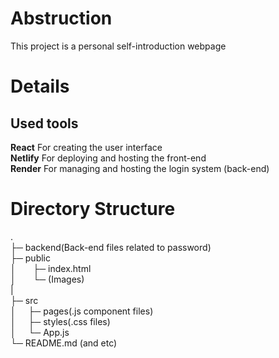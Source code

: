 # Abstruction

This project is a personal self-introduction webpage

# Details

## Used tools
**React** For creating the user interface\
**Netlify** For deploying and hosting the front-end\
**Render** For managing and hosting the login system (back-end)

# Directory Structure
.\
├─ backend(Back-end files related to password)\
├─ public\
│&nbsp;&nbsp;&nbsp;&nbsp;&nbsp;&nbsp;&nbsp;├─ index.html\
│&nbsp;&nbsp;&nbsp;&nbsp;&nbsp;&nbsp;&nbsp;└─ (Images)\
|\
├─ src\
│&nbsp;&nbsp;&nbsp;&nbsp;&nbsp;├─ pages(.js component files)\
│&nbsp;&nbsp;&nbsp;&nbsp;&nbsp;├─ styles(.css files)\
│&nbsp;&nbsp;&nbsp;&nbsp;&nbsp;└─ App.js\
└─ README.md (and etc)
